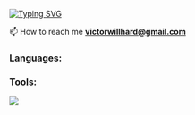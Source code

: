 <a href="https://git.io/typing-svg"><img src="https://readme-typing-svg.herokuapp.com?font=Orbitron&size=24&pause=500&random=false&width=435&lines=Hi+%F0%9F%91%8B%2C+I'm+Victor;I'm+a+novice+python+developer" alt="Typing SVG" /></a>

📫 How to reach me **victorwillhard@gmail.com**

<h3 align="left">Languages:</h3>
<h3 align="left">Tools:</h3>
<img src="https://cdn.jsdelivr.net/gh/devicons/devicon/icons/pycharm/pycharm-original.svg" />
